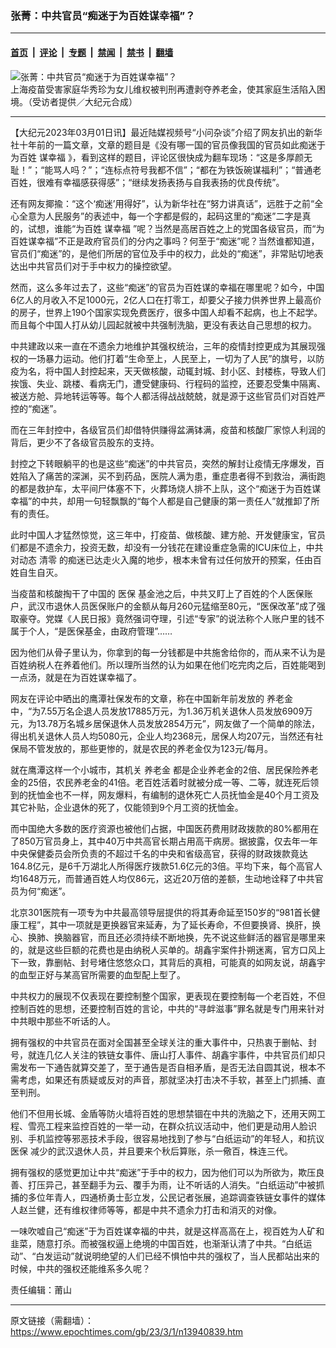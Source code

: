 ### 张菁：中共官员“痴迷于为百姓谋幸福”？

---

#### [首页](../../../..?n13940839) &nbsp;|&nbsp; [评论](../../../../../epoch-comment?n13940839) &nbsp;|&nbsp; [专题](../../../../../epoch-special?n13940839) &nbsp;|&nbsp; [禁闻](../../../../../epoch-news?n13940839) &nbsp;|&nbsp; [禁书](../../../../../books?n13940839) &nbsp;|&nbsp; [翻墙](https://github.com/gfw-breaker/nogfw/blob/master/README.md?n13940839)


<div><img alt="张菁：中共官员“痴迷于为百姓谋幸福”？" class="attachment-djy_600_400 size-djy_600_400 wp-post-image" src="https://i.epochtimes.com/assets/uploads/2023/01/id13906753-FotoJet-6-600x400.jpg"/>
<div class="caption">
 上海疫苗受害家庭华秀珍为女儿维权被判刑再遭剥夺养老金，使其家庭生活陷入困境。（受访者提供／大纪元合成）
</div></div><hr/><div class="post_content" id="artbody" itemprop="articleBody">
 <!-- article content begin -->
 <p>
  【大纪元2023年03月01日讯】最近陆媒视频号“小问杂谈”介绍了网友扒出的新华社十年前的一篇文章，文章的题目是《没有哪一国的官员像我国的官员如此痴迷于为百姓
  <ok href="https://www.epochtimes.com/gb/tag/%E8%B0%8B%E5%B9%B8%E7%A6%8F.html">
   谋幸福
  </ok>
  》，看到这样的题目，评论区很快成为翻车现场：“这是多厚颜无耻！”；“能骂人吗？”；“连标点符号我都不信”；“都在为铁饭碗谋福利”；“普通老百姓，很难有幸福感获得感”；“继续发扬表扬与自我表扬的优良传统”。
 </p>
 <p>
  还有网友揶揄：“这个‘痴迷’用得好”，认为新华社在“努力讲真话”，远胜于之前“全心全意为人民服务”的表述中，每一个字都是假的，起码这里的“痴迷”二字是真的，试想，谁能“为百姓
  <ok href="https://www.epochtimes.com/gb/tag/%E8%B0%8B%E5%B9%B8%E7%A6%8F.html">
   谋幸福
  </ok>
  ”呢？当然是高居百姓之上的党国各级官员，而“为百姓谋幸福”不正是政府官员们的分内之事吗？何至于“痴迷”呢？当然谁都知道，官员们“痴迷”的，是他们所居的官位及手中的权力，此处的“痴迷”，非常贴切地表达出中共官员们对于手中权力的操控欲望。
 </p>
 <p>
  然而，这么多年过去了，这些“痴迷”的官员为百姓谋的幸福在哪里呢？如今，中国6亿人的月收入不足1000元，2亿人口在打零工，却要父子接力供养世界上最高价的房子，世界上190个国家实现免费医疗，很多中国人却看不起病，也上不起学。而且每个中国人打从幼儿园起就被中共强制洗脑，更没有表达自己思想的权力。
 </p>
 <p>
  中共建政以来一直在不遗余力地维护其强权统治，三年的疫情封控更成为其展现强权的一场暴力运动。他们打着“生命至上，人民至上，一切为了人民”的旗号，以防疫为名，将中国人封控起来，天天做核酸，动辄封城、封小区、封楼栋，导致人们挨饿、失业、跳楼、看病无门，遭受健康码、行程码的监控，还要忍受集中隔离、被送方舱、异地转运等等。每个人都活得战战兢兢，就是源于这些官员们对百姓严控的“痴迷”。
 </p>
 <p>
  而在三年封控中，各级官员们却借特供赚得盆满钵满，疫苗和核酸厂家惊人利润的背后，更少不了各级官员股东的支持。
 </p>
 <p>
  封控之下转眼躺平的也是这些“痴迷”的中共官员，突然的解封让疫情无序爆发，百姓陷入了痛苦的深渊，买不到药品，医院人满为患，重症患者得不到救治，满街跑的都是救护车，太平间尸体塞不下，火葬场烧人排不上队，这个“痴迷于为百姓谋幸福”的中共，却用一句轻飘飘的“每个人都是自己健康的第一责任人”就推卸了所有的责任。
 </p>
 <p>
  此时中国人才猛然惊觉，这三年中，打疫苗、做核酸、建方舱、开发健康宝，官员们都是不遗余力，投资无数，却没有一分钱花在建设重症急需的ICU床位上，中共对动态
  <ok href="https://www.epochtimes.com/gb/tag/%E6%B8%85%E9%9B%B6.html">
   清零
  </ok>
  的痴迷已达走火入魔的地步，根本未曾有过任何放开的预案，任由百姓自生自灭。
 </p>
 <p>
  当疫苗和核酸掏干了中国的
  <ok href="https://www.epochtimes.com/gb/tag/%E5%8C%BB%E4%BF%9D.html">
   医保
  </ok>
  基金池之后，中共又盯上了百姓的个人医保账户，武汉市退休人员医保账户的金额从每月260元猛缩至80元，“医保改革”成了强取豪夺。党媒《人民日报》竟然强词夺理，引述“专家”的说法称个人账户里的钱不属于个人，“是医保基金，由政府管理”……
 </p>
 <p>
  因为他们从骨子里认为，你拿到的每一分钱都是中共施舍给你的，而从来不认为是百姓纳税人在养着他们。所以理所当然的认为如果在他们吃完肉之后，百姓能喝到一点汤，就是在为百姓谋幸福了。
 </p>
 <p>
  网友在评论中晒出的鹰潭社保发布的文章，称在中国新年前发放的
  <ok href="https://www.epochtimes.com/gb/tag/%E5%85%BB%E8%80%81%E9%87%91.html">
   养老金
  </ok>
  中，“为7.55万名企退人员发放17885万元，为1.36万机关退休人员发放6909万元，为13.78万名城乡居保退休人员发放2854万元”，网友做了一个简单的除法，得出机关退休人员人均5080元，企业人均2368元，居保人均207元，当然还有社保局不管发放的，那些更惨的，就是农民的养老金仅为123元/每月。
 </p>
 <p>
  就在鹰潭这样一个小城市，其机关
  <ok href="https://www.epochtimes.com/gb/tag/%E5%85%BB%E8%80%81%E9%87%91.html">
   养老金
  </ok>
  都是企业养老金的2倍、居民保险养老金的25倍，农民养老金的41倍。老百姓活着时就被分成一等、二等，就连死后领到的抚恤金也不一样，网友爆料，有编制的退休死亡人员抚恤金是40个月工资及其它补贴，企业退休的死了，仅能领到9个月工资的抚恤金。
 </p>
 <p>
  而中国绝大多数的医疗资源也被他们占据，中国医药费用财政拨款的80%都用在了850万官员身上，其中40万中共高官长期占用高干病房。据披露，仅去年一年中央保健委员会所负责的不超过千名的中央和省级高官，获得的财政拨款竟达164.8亿元，是6千万湖北人所得医疗拨款51.6亿元的3倍。平均下来，每个高官人均1648万元，而普通百姓人均仅86元，这近20万倍的差额，生动地诠释了中共官员为何“痴迷”。
 </p>
 <p>
  北京301医院有一项专为中共最高领导层提供的将其寿命延至150岁的“981首长健康工程”，其中一项就是更换器官来延寿，为了延长寿命，不但要换肾、换肝，换心、换肺、换脑器官，而且还必须持续不断地换，先不说这些鲜活的器官是哪里来的，就是这些巨额的花费也是由纳税人买单的。胡鑫宇案件扑朔迷离，官方口风上下一致，靠删帖、封号堵住悠悠众口，其背后的真相，可能真的如网友说，胡鑫宇的血型正好与某高官所需要的血型配上型了。
 </p>
 <p>
  中共权力的展现不仅表现在要控制整个国家，更表现在要控制每一个老百姓，不但控制百姓的思想，还要控制百姓的言论，中共的“寻衅滋事”罪名就是专门用来针对中共眼中那些不听话的人。
 </p>
 <p>
  拥有强权的中共官员在面对全国甚至全球关注的重大事件中，只热衷于删帖、封号，就连几亿人关注的铁链女事件、唐山打人事件、胡鑫宇事件，中共官员们却只需发布一下通告就算交差了，至于通告是否自相矛盾，是否无法自圆其说，根本不需考虑，如果还有质疑或反对的声音，那就坚决打击决不手软，甚至上门抓捕、直至判刑。
 </p>
 <p>
  他们不但用长城、金盾等防火墙将百姓的思想禁锢在中共的洗脑之下，还用天网工程、雪亮工程来监控百姓的一举一动，在群众抗议活动中，他们更是动用人脸识别、手机监控等邪恶技术手段，很容易地找到了参与“白纸运动”的年轻人，和抗议
  <ok href="https://www.epochtimes.com/gb/tag/%E5%8C%BB%E4%BF%9D.html">
   医保
  </ok>
  减少的武汉退休人员，并且要来个秋后算账，杀一儆百，株连三代。
 </p>
 <p>
  拥有强权的感觉更加让中共“痴迷”于手中的权力，因为他们可以为所欲为，欺压良善、打压异己，甚至翻手为云、覆手为雨，让不听话的人消失。“白纸运动”中被抓捕的多位年青人，四通桥勇士彭立发，公民记者张展，追踪调查铁链女事件的媒体人赵兰健，还有维权律师等等，都是中共不遗余力打击和消灭的对像。
 </p>
 <p>
  一味吹嘘自己“痴迷”于为百姓谋幸福的中共，就是这样高高在上，视百姓为人矿和韭菜，随意打杀。而被强权逼上绝境的中国百姓，也渐渐认清了中共。“白纸运动”、“白发运动”就说明绝望的人们已经不惧怕中共的强权了，当人民都站出来的时候，中共的强权还能维系多久呢？
 </p>
 <p>
  责任编辑：莆山
 </p>
 <!-- article content end -->
 <div id="below_article_ad">
 </div>
</div>


---

原文链接（需翻墙）：https://www.epochtimes.com/gb/23/3/1/n13940839.htm